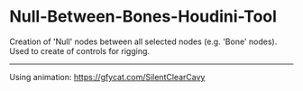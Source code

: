 # Null-Between-Bones-Houdini-Tool
Creation of 'Null' nodes between all selected nodes (e.g. 'Bone' nodes).
Used to create of controls for rigging.
***
Using animation: https://gfycat.com/SilentClearCavy

